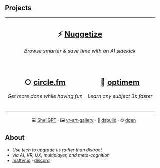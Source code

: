 ## Projects
<p align="center">
<table align="center">
  
<tr>
<td colspan="2"  valign="top" align="center">
  
## **⚡️ [Nuggetize](https://nuggetize.com)**  
*Browse smarter & save time with an AI sidekick* 
<br /><br />

</td>
</tr>
<tr>
<td valign="top" align="center">

## **○ [circle.fm](https://circle.fm)**  
*Get more done while having fun* 
<br /><br />
</td>
<td valign="top" align="center">

## **🌿 [optimem](https://optimem.org)**  
*Learn any subject 3x faster*
<br /><br />
</td>
</tr>
</table>
</p>

<p align="center"> 💻 <a href="https://github.com/mattvr/shellgpt">ShellGPT</a> · 🖼️ <a href="https://github.com/mattvr/vr-art-gallery">vr-art-gallery</a> · 🔨 <a href="https://github.com/mattvr/dsbuild">dsbuild</a> · ⚙️ <a href="https://github.com/mattvr/dgen">dgen</a> </p>

## About

- *Use tech to upgrade us rather than distract*
- *via AI, VR, UX, multiplayer, and meta-cognition*
- [mattvr.io](https://mattvr.io) · [discord](https://orgsoft.org/discord)
